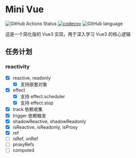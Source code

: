 # Mini Vue

![GitHub Actions Status](https://github.com/cphayim/mini-vue/actions/workflows/ci.yml/badge.svg)
[![codecov](https://codecov.io/gh/cphayim/mini-vue/branch/main/graph/badge.svg?token=uRht7QkjGz)](https://codecov.io/gh/cphayim/mini-vue)
![GitHub language](https://img.shields.io/github/languages/top/cphayim/mini-vue)

这是一个简化版的 Vue3 实现，用于深入学习 Vue3 的核心逻辑

## 任务计划

### reactivity

- [x] reactive, readonly
  - [x] 支持嵌套对象
- [x] effect
  - [x] 支持 effect.scheduler
  - [x] 支持 effect.stop
- [x] track 依赖收集
- [x] trigger 依赖触发
- [x] shadowReactive, shadowReadonly
- [x] isReactive, isReadonly, isProxy
- [x] ref
- [ ] isRef, unRef
- [ ] proxyRefs
- [ ] computed
